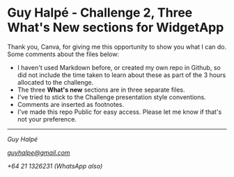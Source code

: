 # Guy Halpé - Challenge 2, Three What's New sections for WidgetApp
Thank you, Canva, for giving me this opportunity to show you what I can do. Some comments about the files below:
- I haven't used Markdown before, or created my own repo in Github, so did not include the time taken to learn about these as part of the 3 hours allocated to the challenge.
- The three **What's new** sections are in three separate files.
- I've tried to stick to the Challenge presentation style conventions.
- Comments are inserted as footnotes.
- I've made this repo Public for easy access. Please let me know if that's not your preference.
---
*Guy Halpé*

*guyhalpe@gmail.com*

*+64 21 1326231 (WhatsApp also)*
